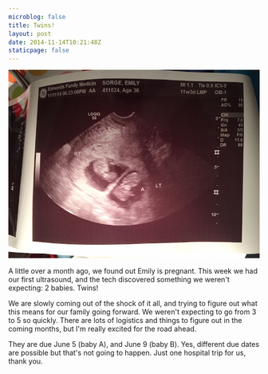 ```yaml
---
microblog: false
title: Twins!
layout: post
date: 2014-11-14T10:21:48Z
staticpage: false
---
```


![Twins!](assets/2014-11-11-08-18-2.jpg)

A little over a month ago, we found out Emily is pregnant. This week we had our first ultrasound, and the tech discovered something we weren't expecting: 2 babies. Twins!

We are slowly coming out of the shock of it all, and trying to figure out what this means for our family going forward. We weren't expecting to go from 3 to 5 so quickly. There are lots of logistics and things to figure out in the coming months, but I'm really excited for the road ahead.

They are due June 5 (baby A), and June 9 (baby B). Yes, different due dates are possible but that's not going to happen. Just one hospital trip for us, thank you.